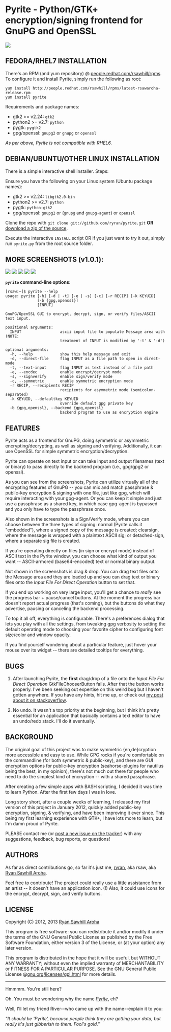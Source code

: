 Pyrite - Python/GTK+ encryption/signing frontend for GnuPG and OpenSSL
======================================================================

![](http://b19.org/linux/pyrite/1enc_txt.png)


FEDORA/RHEL7 INSTALLATION
-------------------------
There's an RPM (and yum repository) @ [people.redhat.com/rsawhill/rpms](http://people.redhat.com/rsawhill/rpms/). To configure it and install Pyrite, simply run the following as root:

```
yum install http://people.redhat.com/rsawhill/rpms/latest-rsawaroha-release.rpm
yum install pyrite
```

Requirements and package names:

- gtk2 >= v2.24: `gtk2`  
- python2 >= v2.7: `python`  
- pygtk: `pygtk2`  
- gpg/openssl: `gnupg2` or `gnupg` or `openssl`

*As per above, Pyrite is not compatible with RHEL6.*


DEBIAN/UBUNTU/OTHER LINUX INSTALLATION
--------------------------------------
There is a simple interactive shell installer. Steps:

Ensure you have the following on your Linux system (Ubuntu package names):

- gtk2 >= v2.24: `libgtk2.0-bin`  
- python2 >= v2.7: `python`  
- pygtk: `python-gtk2`  
- gpg/openssl: `gnupg2` or (`gnupg` and `gnupg-agent`) or `openssl`

Clone the repo with `git clone git://github.com/ryran/pyrite.git` **OR** [download a zip of the source](https://github.com/ryran/pyrite/archive/master.zip).

Execute the interactive `INSTALL` script OR if you just want to try it out, simply run `pyrite.py` from the root source folder.


MORE SCREENSHOTS (v1.0.1):
-------------------------------
![](http://b19.org/linux/pyrite/2clearsign_txt.png)
![](http://b19.org/linux/pyrite/3enc_prog.png)
![](http://b19.org/linux/pyrite/4dec_txt.png)
![](http://b19.org/linux/pyrite/5openssl_txt.png)
![](http://b19.org/linux/pyrite/6prefs.png)

**`pyrite` command-line options:**

```
[rsaw:~]$ pyrite --help
usage: pyrite [-h] [-d | -t] [-e | -s] [-c] [-r RECIP] [-k KEYUID]
              [-b {gpg,openssl}]
              [INPUT]

GnuPG/OpenSSL GUI to encrypt, decrypt, sign, or verify files/ASCII text input.

positional arguments:
  INPUT                 ascii input file to populate Message area with (NOTE:
                        treatment of INPUT is modified by '-t' & '-d')

optional arguments:
  -h, --help            show this help message and exit
  -d, --direct-file     flag INPUT as a file path to open in direct-mode
  -t, --text-input      flag INPUT as text instead of a file path
  -e, --encdec          enable encrypt/decrypt mode
  -s, --signverify      enable sign/verify mode
  -c, --symmetric       enable symmetric encryption mode
  -r RECIP, --recipients RECIP
                        recipients for asymmetric mode (semicolon-separated)
  -k KEYUID, --defaultkey KEYUID
                        override default gpg private key
  -b {gpg,openssl}, --backend {gpg,openssl}
                        backend program to use as encryption engine
```


FEATURES
----------
Pyrite acts as a frontend for GnuPG, doing symmetric or asymmetric encrypting/decrypting, as well as signing and verifying. Additionally, it can use OpenSSL for simple symmetric encryption/decryption.

Pyrite can operate on text input or can take input and output filenames (text or binary) to pass directly to the backend program (i.e., gpg/gpg2 or openssl).

As you can see from the screenshots, Pyrite can utilize virtually all of the encrypting features of GnuPG -- you can mix and match passphrase & public-key encryption & signing with one file, just like gpg, which will require interacting with your gpg-agent. Or you can keep it simple and just use a passphrase as a shared key, in which case gpg-agent is bypassed and you only have to type the passphrase once.

Also shown in the screenshots is a Sign/Verify mode, where you can choose between the three types of signing: normal (Pyrite calls it "embedded"), where a signed copy of the message is created; clearsign, where the message is wrapped with a plaintext ASCII sig; or detached-sign, where a separate sig file is created.

If you're operating directly on files (in sign or encrypt mode) instead of ASCII text in the Pyrite window, you can choose what kind of output you want -- ASCII-armored (base64-encoded) text or normal binary output.

Not shown in the screenshots is drag & drop. You can drag text files onto the Message area and they are loaded up and you can drag text or binary files onto the *Input File For Direct Operation* button to set that.

If you end up working on very large input, you'll get a chance to *really* see the progress bar + pause/cancel buttons. At the moment the progress bar doesn't report actual progress (that's coming), but the buttons do what they advertise, pausing or canceling the backend processing.

To top it all off, everything is configurable. There's a preferences dialog that lets you play with all the settings, from tweaking gpg verbosity to setting the default operating mode to choosing your favorite cipher to configuring font size/color and window opacity.

If you find yourself wondering about a particular feature, just hover your mouse over its widget -- there are detailed tooltips for everything.


BUGS
----------
1) After launching Pyrite, the **first** drag/drop of a file onto the *Input File For Direct Operation* GtkFileChooserButton fails. After that the button works properly. I've been seeking out expertise on this weird bug but I haven't gotten anywhere. If you have any hints, hit me up, or check out [my post about it on stackoverflow](http://stackoverflow.com/questions/9047844/pygtk-troubles-with-drag-and-drop-file-to-gtkfilechooserbutton).

2) No undo. It wasn't a top priority at the beginning, but I think it's pretty essential for an application that basically contains a text editor to have an undo/redo stack. I'll do it eventually.


BACKGROUND
----------

The original goal of this project was to make symmetric {en,de}cryption more accessible and easy to use. While GPG rocks if you're comfortable on the commandline (for both symmetric & public-key), and there are GUI encryption options for public-key encryption (seahorse-plugins for nautilus being the best, in my opinion), there's not much out there for people who need to do the simplest kind of encryption -- with a shared passphrase.

After creating a few simple apps with BASH scripting, I decided it was time to learn Python. After the first few days I was in love.

Long story short, after a couple weeks of learning, I released my first version of this project in January 2012, quickly added public-key encryption, signing, & verifying, and have been improving it ever since. This being my first learning experience with GTK+, I have lots more to learn, but I'm damn proud of Pyrite.

PLEASE contact me (or [post a new issue on the tracker](/ryran/pyrite/issues)) with any suggestions, feedback, bug reports, or questions!


AUTHORS
-------

As far as direct contributions go, so far it's just me, [ryran](/ryran), aka rsaw, aka [Ryan Sawhill Aroha](http://b19.org).

Feel free to contribute!
The project could really use a little assistance from an artist -- it doesn't have an application icon. (!) Also, it could use icons for the encrypt, decrypt, sign, and verify buttons.



LICENSE
-------

Copyright (C) 2012, 2013 [Ryan Sawhill Aroha](http://b19.org)

This program is free software: you can redistribute it and/or modify
it under the terms of the GNU General Public License as published by
the Free Software Foundation, either version 3 of the License, or
(at your option) any later version.

This program is distributed in the hope that it will be useful,
but WITHOUT ANY WARRANTY; without even the implied warranty of
MERCHANTABILITY or FITNESS FOR A PARTICULAR PURPOSE. See the GNU
General Public License @[gnu.org/licenses/gpl.html](http://gnu.org/licenses/gpl.html>) for more details.




--------


Hmmmm. You're still here?

Oh. You must be wondering why the name [*Pyrite*](http://en.wikipedia.org/wiki/Pyrite), eh?

Well, I'll let my friend River--who came up with the name--explain it to you:

*"It should be 'Pyrite', because people think they are getting your data, but really it's just gibberish to them. Fool's gold."*

